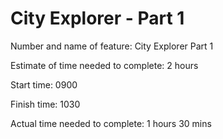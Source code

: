 # City Explorer - Part 1

Number and name of feature: City Explorer Part 1

Estimate of time needed to complete: 2 hours

Start time: 0900

Finish time: 1030

Actual time needed to complete: 1 hours 30 mins
